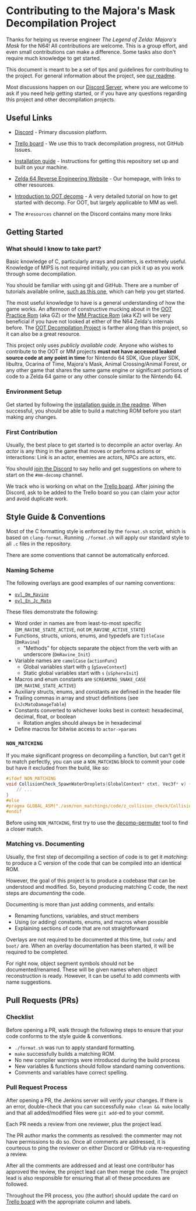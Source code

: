 Contributing to the Majora's Mask Decompilation Project
=======================================================

Thanks for helping us reverse engineer *The Legend of Zelda: Majora's Mask* for the N64! 
All contributions are welcome. This is a group effort, and even small contributions can make a difference. Some tasks also don't require much knowledge to get started.

This document is meant to be a set of tips and guidelines for contributing to the project.
For general information about the project, see [our readme](https://github.com/zeldaret/mm/blob/master/README.md).

Most discussions happen on our [Discord Server](https://discord.zelda64.dev), where you are welcome to ask if you need help getting started, or if you have any questions regarding this project and other decompilation projects.


Useful Links
------------

- [Discord](https://discord.zelda64.dev/) - Primary discussion platform.
- [Trello board](https://trello.com/b/ruxw9n6m/majoras-mask-decompilation) - We use this to track decompilation progress, not GitHub Issues.

- [Installation guide](https://github.com/zeldaret/mm/blob/master/README.md#installation) - Instructions for getting this repository set up and built on your machine.
- [Zelda 64 Reverse Engineering Website](https://zelda64.dev/) - Our homepage, with links to other resources.
- [Introduction to OOT decomp](https://github.com/zeldaret/oot/blob/master/docs/tutorial/contents.md) - A very detailed tutorial on how to get started with decomp. For OOT, but largely applicable to MM as well.
- The `#resources` channel on the Discord contains many more links

Getting Started
---------------

### What should I know to take part?

Basic knowledge of C, particularly arrays and pointers, is extremely useful. Knowledge of MIPS is not required initially, you can pick it up as you work through some decompilation.

You should be familiar with using git and GitHub. There are a number of tutorials available online, [such as this one](https://github.com/firstcontributions/first-contributions), which can help you get started.

The most useful knowledge to have is a general understanding of how the game works. An afternoon of constructive mucking about in the [OOT Practice Rom](http://practicerom.com/) (aka GZ) or the [MM Practice Rom](https://kz.zeldacodes.org/) (aka KZ) will be very beneficial if you have not looked at either of the N64 Zelda's internals before.
The [OOT Decompilation Project](https://github.com/zeldaret/oot) is farther along than this project, so it can also be a great resource.

This project only uses *publicly available code*.
Anyone who wishes to contribute to the OOT or MM projects **must not have accessed leaked source code at any point in time** for Nintendo 64 SDK, iQue player SDK, libultra, Ocarina of Time, Majora's Mask, Animal Crossing/Animal Forest, or any other game that shares the same game engine or significant portions of code to a Zelda 64 game or any other console similar to the Nintendo 64.

### Environment Setup

Get started by following the [installation guide in the readme](https://github.com/zeldaret/mm/blob/master/README.md#installation).
When successful, you should be able to build a matching ROM before you start making any changes.

### First Contribution

Usually, the best place to get started is to decompile an actor overlay. 
An *actor* is any thing in the game that moves or performs actions or interactions: Link is an actor, enemies are actors, NPCs are actors, etc.

You should [join the Discord](https://discord.zelda64.dev/) to say hello and get suggestions on where to start on the `#mm-decomp` channel.

We track who is working on what on the [Trello board](https://trello.com/b/ruxw9n6m/majoras-mask-decompilation).
After joining the Discord, ask to be added to the Trello board so you can claim your actor and avoid duplicate work.

Style Guide & Conventions
-------------------------

Most of the C formatting style is enforced by the `format.sh` script, which is based on `clang-format`.
Running `./format.sh` will apply our standard style to all `.c` files in the repository.

There are some conventions that cannot be automatically enforced.

### Naming Scheme

The following overlays are good examples of our naming conventions:

- [`ovl_Dm_Ravine`](src/overlays/actors/ovl_Dm_Ravine/z_dm_ravine.c)
- [`ovl_En_Jc_Mato`](src/overlays/actors/ovl_En_Jc_Mato/z_en_jc_mato.c)

These files demonstrate the following:

- Word order in names are from least-to-most specific (`DM_RAVINE_STATE_ACTIVE`, not `DM_RAVINE_ACTIVE_STATE`)
- Functions, structs, unions, enums, and typedefs are `TitleCase` (`DmRavine`)
    - "Methods" for objects separate the object from the verb with an underscore (`DmRavine_Init`)
- Variable names are `camelCase` (`actionFunc`)
    - Global variables start with `g` (`gSaveContext`)
    - Static global variables start with `s` (`sSphereInit`)
- Macros and enum constants are `SCREAMING_SNAKE_CASE` (`DM_RAVINE_STATE_ACTIVE`)
- Auxiliary structs, enums, and constants are defined in the header file
- Trailing commas in array and struct definitions (see `EnJcMatoDamageTable`)
- Constants converted to whichever looks best in context: hexadecimal, decimal, float, or boolean
    - Rotation angles should always be in hexadecimal
- Define macros for bitwise access to `actor->params`

### `NON_MATCHING`

If you make significant progress on decompiling a function, but can't get it to match perfectly, you can use a `NON_MATCHING` block to commit your code but have it excluded from the build, like so:

```c
#ifdef NON_MATCHING
void CollisionCheck_SpawnWaterDroplets(GlobalContext* ctxt, Vec3f* v) {
    // ... 
}
#else
#pragma GLOBAL_ASM("./asm/non_matchings/code/z_collision_check/CollisionCheck_SpawnWaterDroplets.asm")
#endif
```

Before using `NON_MATCHING`, first try to use the [decomp-permuter](tools/decomp-permuter) tool to find a closer match.

### Matching vs. Documenting

Usually, the first step of decompiling a section of code is to get it *matching*: to produce a C version of the code that can be compiled into an identical ROM.

However, the goal of this project is to produce a codebase that can be understood and modified.
So, beyond producing matching C code, the next steps are *documenting* the code.

Documenting is more than just adding comments, and entails:

- Renaming functions, variables, and struct members
- Using (or adding) constants, enums, and macros when possible
- Explaining sections of code that are not straightforward

Overlays are not required to be documented at this time, but `code/` and `boot/` are.
When an overlay documentation has been started, it will be required to be completed.

For right now, object segment symbols should not be documented/renamed.
These will be given names when object reconstruction is ready.
However, it can be useful to add comments with name suggestions.


Pull Requests (PRs)
-------------------

### Checklist

Before opening a PR, walk through the following steps to ensure that your code conforms to the style guide & conventions.

- `./format.sh` was run to apply standard formatting.
- `make` successfully builds a matching ROM.
- No new compiler warnings were introduced during the build process
- New variables & functions should follow standard naming conventions.
- Comments and variables have correct spelling.

### Pull Request Process

After opening a PR, the Jenkins server will verify your changes.
If there is an error, double-check that you can successfully `make clean && make` locally and that all added/modified files were `git add`-ed to your commit.

Each PR needs a review from one reviewer, plus the project lead.

The PR author marks the comments as resolved: the commenter may not have permissions to do so.
Once all comments are addressed, it is courteous to ping the reviewer on either Discord or GitHub via re-requesting a review.

After all the comments are addressed and at least one contributor has approved the review, the project lead can then merge the code.
The project lead is also responsible for ensuring that all of these procedures are followed.

Throughout the PR process, you (the author) should update the card on [Trello board](https://trello.com/b/ruxw9n6m/majoras-mask-decompilation) with the appropriate column and labels.
